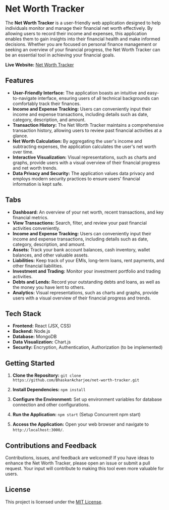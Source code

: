 # Net Worth Tracker

The **Net Worth Tracker** is a user-friendly web application designed to help individuals monitor and manage their financial net worth effectively. By allowing users to record their income and expenses, this application enables them to gain insights into their financial health and make informed decisions. Whether you are focused on personal finance management or seeking an overview of your financial progress, the Net Worth Tracker can be an essential tool in achieving your financial goals.

**Live Website:** [Net Worth Tracker](https://net-worth-tracker.netlify.app/)

## Features

- **User-Friendly Interface:** The application boasts an intuitive and easy-to-navigate interface, ensuring users of all technical backgrounds can comfortably track their finances.
- **Income and Expense Tracking:** Users can conveniently input their income and expense transactions, including details such as date, category, description, and amount.
- **Transaction History:** The Net Worth Tracker maintains a comprehensive transaction history, allowing users to review past financial activities at a glance.
- **Net Worth Calculation:** By aggregating the user's income and subtracting expenses, the application calculates the user's net worth over time.
- **Interactive Visualization:** Visual representations, such as charts and graphs, provide users with a visual overview of their financial progress and net worth trends.
- **Data Privacy and Security:** The application values data privacy and employs modern security practices to ensure users' financial information is kept safe.

## Tabs

- **Dashboard:** An overview of your net worth, recent transactions, and key financial metrics.
- **View Transactions:** Search, filter, and review your past financial activities conveniently.
- **Income and Expense Tracking:** Users can conveniently input their income and expense transactions, including details such as date, category, description, and amount.
- **Assets:** Track your bank account balances, cash inventory, wallet balances, and other valuable assets.
- **Liabilities:** Keep track of your EMIs, long-term loans, rent payments, and other financial liabilities.
- **Investment and Trading:** Monitor your investment portfolio and trading activities.
- **Debts and Lends:** Record your outstanding debts and loans, as well as the money you have lent to others.
- **Analytics:** Visual representations, such as charts and graphs, provide users with a visual overview of their financial progress and trends.


## Tech Stack

- **Frontend:** React (JSX, CSS)
- **Backend:** Node.js
- **Database:** MongoDB
- **Data Visualization:** Chart.js
- **Security:** Encryption, Authentication, Authorization (to be implemented)

## Getting Started

1. **Clone the Repository:** `git clone https://github.com/BhaskarAcharjee/net-worth-tracker.git`

2. **Install Dependencies:** `npm install`

3. **Configure the Environment:** Set up environment variables for database connection and other configurations.

4. **Run the Application:** `npm start`  (Setup Concurrent npm start)

5. **Access the Application:** Open your web browser and navigate to `http://localhost:3000/`.

## Contributions and Feedback

Contributions, issues, and feedback are welcomed! If you have ideas to enhance the Net Worth Tracker, please open an issue or submit a pull request. Your input will contribute to making this tool even more valuable for users.

## License

This project is licensed under the [MIT License](LICENSE).
